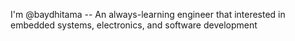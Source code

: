 I'm @baydhitama -- An always-learning engineer that interested in embedded systems, electronics, and software development

<!---
baydhitama/baydhitama is a ✨ special ✨ repository because its `README.md` (this file) appears on your GitHub profile.
You can click the Preview link to take a look at your changes.
--->
